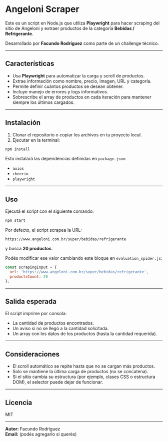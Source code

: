# Angeloni Scraper

Este es un script en Node.js que utiliza **Playwright** para hacer scraping del sitio de Angeloni y extraer productos de la categoría **Bebidas / Refrigerante**.

Desarrollado por **Facundo Rodríguez** como parte de un challenge técnico.

---

## Características

- Usa **Playwright** para automatizar la carga y scroll de productos.
- Extrae información como nombre, precio, imagen, URL y categoría.
- Permite definir cuántos productos se desean obtener.
- Incluye manejo de errores y logs informativos.
- Sobrescribe el array de productos en cada iteración para mantener siempre los últimos cargados.

---

## Instalación

1. Clonar el repositorio o copiar los archivos en tu proyecto local.
2. Ejecutar en la terminal:

```bash
npm install
```

Esto instalará las dependencias definidas en `package.json`:

- `axios`
- `cheerio`
- `playwright`

---

## Uso

Ejecutá el script con el siguiente comando:

```bash
npm start
```

Por defecto, el script scrapea la URL:

```
https://www.angeloni.com.br/super/bebidas/refrigerante
```

y busca **20 productos**.

Podés modificar ese valor cambiando este bloque en `evaluation_spider.js`:

```js
const scrapingInput = {
  url: 'https://www.angeloni.com.br/super/bebidas/refrigerante',
  productsCount: 20
};
```

---

## Salida esperada

El script imprime por consola:

- La cantidad de productos encontrados.
- Un aviso si no se llegó a la cantidad solicitada.
- Un array con los datos de los productos (hasta la cantidad requerida).

---

## Consideraciones

- El scroll automático se repite hasta que no se cargan más productos.
- Solo se mantiene la última carga de productos (no se concatena).
- Si el sitio cambia su estructura (por ejemplo, clases CSS o estructura DOM), el selector puede dejar de funcionar.

---

## Licencia

MIT

---

**Autor:** Facundo Rodríguez  
**Email:** (podés agregarlo si querés)